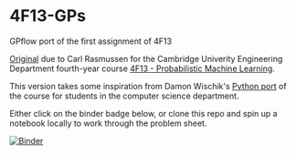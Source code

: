 # 4F13-GPs
GPflow port of the first assignment of 4F13

[Original](http://mlg.eng.cam.ac.uk/teaching/4f13/1920/cw/coursework1.pdf) due to Carl Rasmussen for the Cambridge Univerity Engineering Department fourth-year course [4F13 - Probabilistic Machine Learning](http://mlg.eng.cam.ac.uk/teaching/4f13/1718/).

This version takes some inspiration from Damon Wischik's [Python port](https://github.com/damonjw/probml) of the course for students in the computer science department.

Either click on the binder badge below, or clone this repo and spin up a notebook locally to work through the problem sheet.

[![Binder](https://mybinder.org/badge_logo.svg)](https://mybinder.org/v2/gh/willtebbutt/4F13-GPs/06ffc146af970db66d83939b678aa8aee27bf71d)

